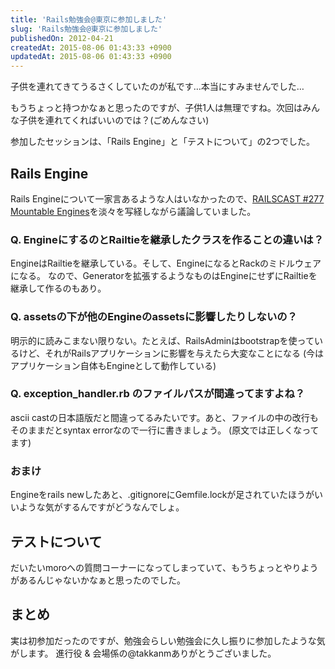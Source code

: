 ```yaml
---
title: 'Rails勉強会@東京に参加しました'
slug: 'Rails勉強会@東京に参加しました'
publishedOn: 2012-04-21
createdAt: 2015-08-06 01:43:33 +0900
updatedAt: 2015-08-06 01:43:33 +0900
---
```

子供を連れてきてうるさくしていたのが私です…本当にすみませんでした…

もうちょっと持つかなぁと思ったのですが、子供1人は無理ですね。次回はみんな子供を連れてくればいいのでは？(ごめんなさい)

参加したセッションは、「Rails Engine」と「テストについて」の2つでした。

## Rails Engine

Rails Engineについて一家言あるような人はいなかったので、[RAILSCAST #277 Mountable Engines](https://railscasts.com/episodes/277-mountable-engines)を淡々を写経しながら議論していました。

### Q. EngineにするのとRailtieを継承したクラスを作ることの違いは？

EngineはRailtieを継承している。そして、EngineになるとRackのミドルウェアになる。
なので、Generatorを拡張するようなものはEngineにせずにRailtieを継承して作るのもあり。

### Q. assetsの下が他のEngineのassetsに影響したりしないの？

明示的に読みこまない限りない。たとえば、RailsAdminはbootstrapを使っているけど、それがRailsアプリケーションに影響を与えたら大変なことになる
(今はアプリケーション自体もEngineとして動作している)

### Q. exception\_handler.rb のファイルパスが間違ってますよね？

ascii castの日本語版だと間違ってるみたいです。あと、ファイルの中の改行もそのままだとsyntax errorなので一行に書きましょう。
(原文では正しくなってます)

### おまけ

Engineをrails newしたあと、.gitignoreにGemfile.lockが足されていたほうがいいような気がするんですがどうなんでしょ。

## テストについて

だいたいmoroへの質問コーナーになってしまっていて、もうちょっとやりようがあるんじゃないかなぁと思ったのでした。

## まとめ

実は初参加だったのですが、勉強会らしい勉強会に久し振りに参加したような気がします。
進行役 & 会場係の@takkanmありがとうございました。
